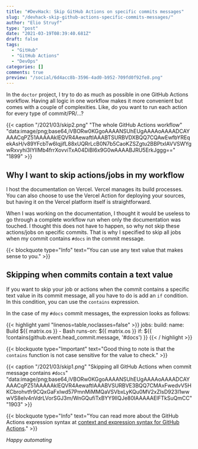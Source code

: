 ```yaml
---
title: "#DevHack: Skip GitHub Actions on specific commits messages"
slug: "/devhack-skip-github-actions-specific-commits-messages/"
author: "Elio Struyf"
type: "post"
date: "2021-03-19T08:39:40.681Z"
draft: false
tags:
  - "GitHub"
  - "GitHub Actions"
  - "DevOps"
categories: []
comments: true
preview: "/social/6d4acc8b-3596-4ad0-b952-709fd0f92fe8.png"
---
```


In the `doctor` project, I try to do as much as possible in one GitHub Actions workflow. Having all logic in one workflow makes it more convenient but comes with a couple of complexities. Like, do you want to run each action for every type of commit/PR/...?

{{< caption "/2021/03/skip2.png" "The whole GitHub Actions workflow"  "data:image/png;base64,iVBORw0KGgoAAAANSUhEUgAAAAoAAAADCAYAAACqPZ51AAAAAklEQVR4AewaftIAAABTSURBVDXBQQ7CQAwEwfbYREqekAsH/v89YFcbTw6IqjifL88xUQRrLcB0N7b5CaoKZSZgtu2BBPtxIAVVSWYgwRxvyhi3IYIIMb4frrXovviTxA04DiBl6x9G0wAAAABJRU5ErkJggg==" "1899" >}}

## Why I want to skip actions/jobs in my workflow

I host the documentation on Vercel. Vercel manages its build processes. You can also choose to use the Vercel Action for deploying your sources, but having it on the Vercel platform itself is straightforward.

When I was working on the documentation, I thought it would be useless to go through a complete workflow run when only the documentation was touched. I thought this does not have to happen, so why not skip these actions/jobs on specific commits. That is why I specified to skip all jobs when my commit contains `#docs` in the commit message.

{{< blockquote type="Info" text="You can use any text value that makes sense to you." >}}

## Skipping when commits contain a text value

If you want to skip your job or actions when the commit contains a specific text value in its commit message, all you have to do is add an `if` condition. In this condition, you can use the `contains` expression.

In the case of my `#docs` commit messages, the expression looks as follows:

{{< highlight yaml "linenos=table,noclasses=false" >}}
jobs:
  build:
    name: Build ${{ matrix.os }} - Bash
    runs-on: ${{ matrix.os }}
    if: ${{ !contains(github.event.head_commit.message, '#docs') }}
{{< / highlight >}}

{{< blockquote type="Important" text="Good thing to note is that the `contains` function is not case sensitive for the value to check." >}}

{{< caption "/2021/03/skip1.png" "Skipping all GitHub Actions when commit message contains `#docs`"  "data:image/png;base64,iVBORw0KGgoAAAANSUhEUgAAAAoAAAADCAYAAACqPZ51AAAAAklEQVR4AewaftIAAABVSURBVE3BQQ7CMAxFwedvV5HKCbrohvtfr9CQxGaFxIwd57PmnMiMMQaVSVbxLyKQu0MV2xZIsD923I1wwwVS8elv4nVdrLVorSGJ3m/WnGQufiTxBYY9IlQJe80IAAAAAElFTkSuQmCC" "1903" >}}

{{< blockquote type="Info" text="You can read more about the GitHub Actions expression syntax at [context and expression syntax for GitHub Actions](https://docs.github.com/en/actions/reference/context-and-expression-syntax-for-github-actions#about-contexts-and-expressions)." >}}

*Happy automating*
